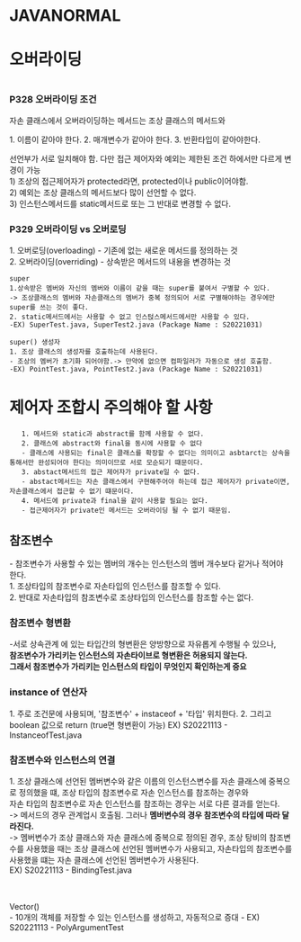 # JAVANORMAL

<h1> 오버라이딩 <h1>
<h3>P328  오버라이딩 조건</h3>
<div>
<p>자손 클래스에서 오버라이딩하는 메서드는 조상 클래스의 메서드와</p>
<p>1. 이름이 같아야 한다.
2. 매개변수가 같아야 한다.
3. 반환타입이 같아야한다.</p>
 선언부가 서로 일치해야 함. 다만 접근 제어자와 예외는 제한된 조건 하에서만 다르게 변경이 가능  <br>
  1) 조상의 접근제어자가 protected라면, protected이나  public이어야함. <br>
  2) 예외는 조상 클래스의 메서드보다 많이 선언할 수 없다. <br>
  3) 인스턴스메서드를 static메서드로 또는 그 반대로 변경할 수 없다.
  </div>
  
  
  <div>
    <h3>P329  오버라이딩 vs 오버로딩</h3>
    1. 오버로딩(overloading) - 기존에 없는 새로운 메서드를 정의하는 것 <br>
    2. 오버라이딩(overriding) - 상속받은 메서드의 내용을 변경하는 것
  </div>
  
  
  
    super
    1.상속받은 멤버와 자신의 멤버와 이름이 같을 때는 super를 붙여서 구별할 수 있다. 
    -> 조상클래스의 멤버와 자손클래스의 멤버가 중복 정의되어 서로 구별해야하는 경우에만 super를 쓰는 것이 좋다.
    2. static메서드에서는 사용할 수 없고 인스턵스메서드에서만 사용할 수 있다. 
    -EX) SuperTest.java, SuperTest2.java (Package Name : S20221031)
    
    super() 생성자
    1. 조상 클래스의 생성자를 호출하는데 사용된다.
    - 조상의 멤버가 초기화 되어야함.-> 만약에 없으면 컴파일러가 자동으로 생성 호출함.
    -EX) PointTest.java, PointTest2.java (Package Name : S20221031)
 
 
 <h1>제어자 조합시 주의해야 할 사항</h1>
     
       1. 메서드와 static과 abstract를 함께 사용할 수 없다.
       2. 클래스에 abstract와 final을 동시에 사용할 수 없다
       - 클래스에 사용되는 final은 클래스를 확장할 수 없다는 의미이고 asbtarct는 상속을 통해서만 완성되어야 한다는 의미이므로 서로 모순되기 떄문이다.
       3. abstact메서드의 접근 제어자가 private일 수 없다.
       - abstact메서드는 자손 클래스에서 구현해주어야 하는데 접근 제어자가 private이면, 자손클래스에서 접근할 수 없기 떄문이다.
       4. 메서드에 private과 final을 같이 사용할 필요는 없다.
       - 접근제어자가 private인 메서드는 오버라이딩 될 수 없기 때문임.
      
 <h2>참조변수</h2>
      - 참조변수가 사용할 수 있는 멤버의 개수는 인스턴스의 멤버 개수보다 같거나 적어야 한다.<br>
       1. 조상타입의 참조변수로 자손타입의 인스턴스를 참조할 수 있다. <br>
       2. 반대로 자손타입의 참조변수로 조상타입의 인스턴스를 참조할 수는 없다.
  <h3>참조변수 형변환</h3>
  -서로 상속관계 에 있는 타입간의 형변환은 양방향으로 자유롭게 수행될 수 있으나, <br>
  <b>참조변수가 가리키는 인스턴스의 자손타이브로 형변환은 허용되지 않는다. </b><br>
  <b> 그래서 참조변수가 가리키는 인스턴스의 타입이 무엇인지 확인하는게 중요 </b>
  
      
 <h3>instance of 연산자</h2>  
    1. 주로 조건문에 사용되며,  '참조변수' + instaceof + '타입' 위치한다.
    2. 그리고 boolean 값으로 return (true면 형변환이 가능)
    EX) S20221113 - InstanceofTest.java
    
<h3>참조변수와 인스턴스의 연결</h2>    
       1. 조상 클래스에 선언된 멤버변수와 같은 이름의 인스턴스변수를 자손 클래스에 중복으로 정의했을 떄, 조상 타입의 참조변수로 자손 인스턴스를 참조하는 경우와<br>
       자손 타입의 참조변수로 자손 인스턴스를 참조하는 경우는 서로 다른 결과를 얻는다.<br>
       -> 메서드의 경우 관계업시 호출됨. 그러나 <b> 멤버변수의 경우 참조변수의 타입에 따라 달라진다. </b><br>
       -> 멤버변수가 조상 클래스와 자손 클래스에 중복으로 정의된 경우, 조상 탕비의 참조변수를 사용했을 때는 조상 클래스에 선언된 멤버변수가 사용되고,
       자손타입의 참조변수를 사용했을 떄는 자손 클래스에 선언된 멤버변수가 사용된다.<br>
        EX) S20221113 - BindingTest.java

<br>
<br>
<br>
<p> Vector()  <br>
- 10개의 객체를 저장할 수 있는 인스턴스를 생성하고, 자동적으로 증대 - EX) S20221113 - PolyArgumentTest</p>
